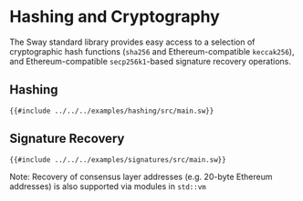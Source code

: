 # Hashing and Cryptography

The Sway standard library provides easy access to a selection of cryptographic hash functions (`sha256` and Ethereum-compatible `keccak256`), and Ethereum-compatible `secp256k1`-based signature recovery operations.

## Hashing

```sway
{{#include ../../../examples/hashing/src/main.sw}}
```

## Signature Recovery

```sway
{{#include ../../../examples/signatures/src/main.sw}}
```

Note: Recovery of consensus layer addresses (e.g. 20-byte Ethereum addresses) is also supported via modules in `std::vm`
